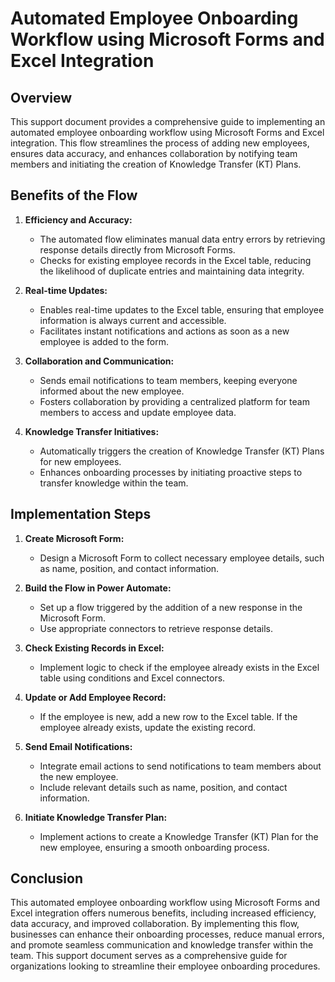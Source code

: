 # Automated Employee Onboarding Workflow using Microsoft Forms and Excel Integration

## Overview
This support document provides a comprehensive guide to implementing an automated employee onboarding workflow using Microsoft Forms and Excel integration. This flow streamlines the process of adding new employees, ensures data accuracy, and enhances collaboration by notifying team members and initiating the creation of Knowledge Transfer (KT) Plans.

## Benefits of the Flow

1. **Efficiency and Accuracy:**
   - The automated flow eliminates manual data entry errors by retrieving response details directly from Microsoft Forms.
   - Checks for existing employee records in the Excel table, reducing the likelihood of duplicate entries and maintaining data integrity.

2. **Real-time Updates:**
   - Enables real-time updates to the Excel table, ensuring that employee information is always current and accessible.
   - Facilitates instant notifications and actions as soon as a new employee is added to the form.

3. **Collaboration and Communication:**
   - Sends email notifications to team members, keeping everyone informed about the new employee.
   - Fosters collaboration by providing a centralized platform for team members to access and update employee data.

4. **Knowledge Transfer Initiatives:**
   - Automatically triggers the creation of Knowledge Transfer (KT) Plans for new employees.
   - Enhances onboarding processes by initiating proactive steps to transfer knowledge within the team.

## Implementation Steps

1. **Create Microsoft Form:**
   - Design a Microsoft Form to collect necessary employee details, such as name, position, and contact information.

2. **Build the Flow in Power Automate:**
   - Set up a flow triggered by the addition of a new response in the Microsoft Form.
   - Use appropriate connectors to retrieve response details.

3. **Check Existing Records in Excel:**
   - Implement logic to check if the employee already exists in the Excel table using conditions and Excel connectors.

4. **Update or Add Employee Record:**
   - If the employee is new, add a new row to the Excel table. If the employee already exists, update the existing record.

5. **Send Email Notifications:**
   - Integrate email actions to send notifications to team members about the new employee.
   - Include relevant details such as name, position, and contact information.

6. **Initiate Knowledge Transfer Plan:**
   - Implement actions to create a Knowledge Transfer (KT) Plan for the new employee, ensuring a smooth onboarding process.

## Conclusion
This automated employee onboarding workflow using Microsoft Forms and Excel integration offers numerous benefits, including increased efficiency, data accuracy, and improved collaboration. By implementing this flow, businesses can enhance their onboarding processes, reduce manual errors, and promote seamless communication and knowledge transfer within the team. This support document serves as a comprehensive guide for organizations looking to streamline their employee onboarding procedures.
